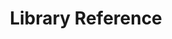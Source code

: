 ---
title: Library Reference

language_tabs:
  - python
  - cpp

toc_footers:
  -  <%= partial "partials/footer-links" %>



includes:
  - library-reference/introduction.html.md
  - library-reference/brain.html.md
  - library-reference/config.html.md
  - library-reference/simulator.html.md
  - library-reference/predictor.html.md


search: true
---